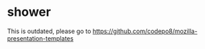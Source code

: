shower
======

This is outdated, please go to https://github.com/codepo8/mozilla-presentation-templates
